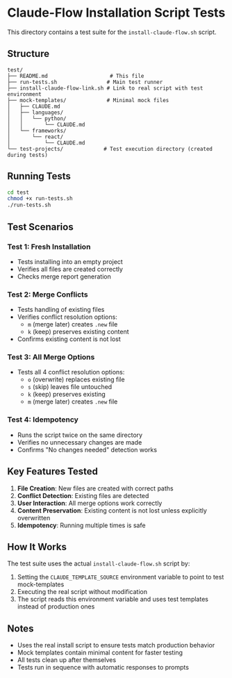 # Claude-Flow Installation Script Tests

This directory contains a test suite for the `install-claude-flow.sh` script.

## Structure

```
test/
├── README.md                    # This file
├── run-tests.sh                # Main test runner
├── install-claude-flow-link.sh # Link to real script with test environment
├── mock-templates/             # Minimal mock files
│   ├── CLAUDE.md
│   ├── languages/
│   │   └── python/
│   │       └── CLAUDE.md
│   └── frameworks/
│       └── react/
│           └── CLAUDE.md
└── test-projects/             # Test execution directory (created during tests)
```

## Running Tests

```bash
cd test
chmod +x run-tests.sh
./run-tests.sh
```

## Test Scenarios

### Test 1: Fresh Installation
- Tests installing into an empty project
- Verifies all files are created correctly
- Checks merge report generation

### Test 2: Merge Conflicts
- Tests handling of existing files
- Verifies conflict resolution options:
  - `m` (merge later) creates `.new` file
  - `k` (keep) preserves existing content
- Confirms existing content is not lost

### Test 3: All Merge Options
- Tests all 4 conflict resolution options:
  - `o` (overwrite) replaces existing file
  - `s` (skip) leaves file untouched
  - `k` (keep) preserves existing
  - `m` (merge later) creates `.new` file

### Test 4: Idempotency
- Runs the script twice on the same directory
- Verifies no unnecessary changes are made
- Confirms "No changes needed" detection works

## Key Features Tested

1. **File Creation**: New files are created with correct paths
2. **Conflict Detection**: Existing files are detected
3. **User Interaction**: All merge options work correctly
4. **Content Preservation**: Existing content is not lost unless explicitly overwritten
5. **Idempotency**: Running multiple times is safe

## How It Works

The test suite uses the actual `install-claude-flow.sh` script by:
1. Setting the `CLAUDE_TEMPLATE_SOURCE` environment variable to point to test mock-templates
2. Executing the real script without modification
3. The script reads this environment variable and uses test templates instead of production ones

## Notes

- Uses the real install script to ensure tests match production behavior
- Mock templates contain minimal content for faster testing
- All tests clean up after themselves
- Tests run in sequence with automatic responses to prompts